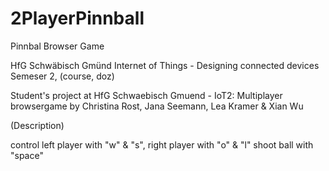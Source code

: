 # 2PlayerPinnball
Pinnbal Browser Game

HfG Schwäbisch Gmünd Internet of Things - Designing connected devices
Semeser 2, (course, doz)

Student's project at HfG Schwaebisch Gmuend - IoT2: Multiplayer browsergame 
by Christina Rost, Jana Seemann, Lea Kramer & Xian Wu

(Description)

control left player with "w" & "s", right player with "o" & "l" shoot ball with "space"

